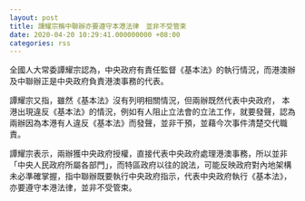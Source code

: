 ```yaml
---
layout: post
title: 譚耀宗稱中聯辦亦要遵守本港法律　並非不受管束
date: 2020-04-20 10:29:41.000000000 +08:00
categories: rss
---
```


全國人大常委譚耀宗認為，中央政府有責任監督《基本法》的執行情況，而港澳辦及中聯辦正是中央政府負責港澳事務的代表。

譚耀宗又指，雖然《基本法》沒有列明相關情況，但兩辦既然代表中央政府， 本港出現違反《基本法》的情況，例如有人阻止立法會的立法工作，就要發聲，認為兩辦因為本港有人違反《基本法》而發聲，並非干預，並藉今次事件清楚交代職責。

譚耀宗表示，兩辦獲中央政府授權，直接代表中央政府處理港澳事務，所以並非「中央人民政府所屬各部門」，而特區政府以往的說法，可能反映政府對內地架構未必準確掌握，指中聯辦既要執行中央政府指示，代表中央政府執行《基本法》，亦要遵守本港法律，並非不受管束。
